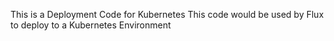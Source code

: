 This is a Deployment Code for Kubernetes
This code would be used by Flux to deploy to a Kubernetes Environment
